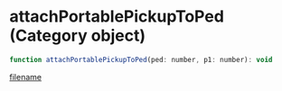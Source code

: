 # attachPortablePickupToPed (Category object)

```js
function attachPortablePickupToPed(ped: number, p1: number): void
```

[filename](attachPortablePickupToPed_m.md ':include')